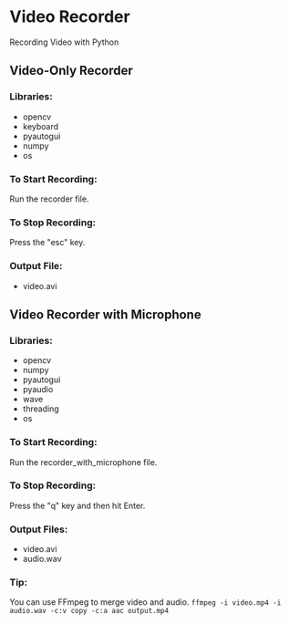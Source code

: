# Video Recorder
Recording Video with Python

## Video-Only Recorder
### Libraries:
- opencv
- keyboard
- pyautogui
- numpy
- os

### To Start Recording:
Run the recorder file.

### To Stop Recording:
Press the "esc" key.

### Output File:
- video.avi

## Video Recorder with Microphone
### Libraries:
- opencv
- numpy
- pyautogui
- pyaudio
- wave
- threading
- os
### To Start Recording:
Run the recorder_with_microphone file.

### To Stop Recording:
Press the "q" key and then hit Enter.

### Output Files:
- video.avi
- audio.wav

### Tip:
You can use FFmpeg to merge video and audio.
``` ffmpeg -i video.mp4 -i audio.wav -c:v copy -c:a aac output.mp4 ```
